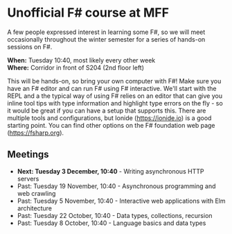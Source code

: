 # Unofficial F# course at MFF

A few people expressed interest in learning some F#, so we will meet occasionally throughout the winter semester for a series of hands-on sessions on F#.

**When:** Tuesday 10:40, most likely every other week  
**Where:** Corridor in front of S204 (2nd floor left)

This will be hands-on, so bring your own computer with F#! Make sure you have an F# editor and can run F# using F# interactive. We'll start with the REPL and a the typical way of using F# relies on an editor that can give you inline tool tips with type information and highlight type errors on the fly - so it would be great if you can have a setup that supports this. There are multiple tools and configurations, but Ionide (https://ionide.io) is a good starting point. You can find other options on the F# foundation web page (https://fsharp.org).

## Meetings

* **Next: Tuesday 3 December, 10:40** - Writing asynchronous HTTP servers
* Past: Tuesday 19 November, 10:40 - Asynchronous programming and web crawling
* Past: Tuesday 5 November, 10:40 - Interactive web applications with Elm architecture
* Past: Tuesday 22 October, 10:40 - Data types, collections, recursion
* Past: Tuesday 8 October, 10:40 - Language basics and data types

